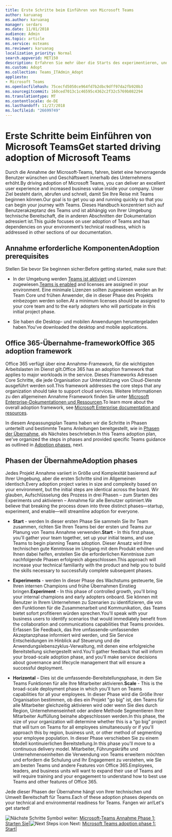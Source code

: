 ```yaml
---
title: Erste Schritte beim Einführen von Microsoft Teams
author: karuanag
ms.author: karuanag
manager: serdars
ms.date: 11/01/2018
audience: Admin
ms.topic: article
ms.service: msteams
ms.reviewer: karuanag
localization_priority: Normal
search.appverid: MET150
description: Erfahren Sie mehr über die Starts des experimentieren, und aktivieren Sie die Phasen der Übernahme der Microsoft-Teams.
ms.custom: Adopt
ms.collection: Teams_ITAdmin_Adopt
appliesto:
- Microsoft Teams
ms.openlocfilehash: 75cecfd5050ce964fd7b2dbc9dff97da2fb920b3
ms.sourcegitcommit: 160ced7013c1c46595c4362c2f32c5769b082294
ms.translationtype: MT
ms.contentlocale: de-DE
ms.lasthandoff: 11/27/2018
ms.locfileid: "26699749"
---
```

# <a name="get-started-driving-adoption-of-microsoft-teams"></a><span data-ttu-id="4c291-103">Erste Schritte beim Einführen von Microsoft Teams</span><span class="sxs-lookup"><span data-stu-id="4c291-103">Get started driving adoption of Microsoft Teams</span></span>

<span data-ttu-id="4c291-104">Durch die Annahme der Microsoft-Teams, fahren, bietet eine hervorragende Benutzer wünschen und Geschäftswert innerhalb des Unternehmens erhöht.</span><span class="sxs-lookup"><span data-stu-id="4c291-104">By driving adoption of Microsoft Teams, you can deliver an excellent user experience and increased business value inside your company.</span></span> <span data-ttu-id="4c291-105">Unser Ziel besteht darin, abrufen und schnell, damit Sie Ihre Reise mit Teams beginnen können.</span><span class="sxs-lookup"><span data-stu-id="4c291-105">Our goal is to get you up and running quickly so that you can begin your journey with Teams.</span></span> <span data-ttu-id="4c291-106">Dieses Handbuch konzentriert sich auf Benutzerakzeptanz des Teams und ist abhängig von Ihrer Umgebung technische Bereitschaft, die in anderen Abschnitten der Dokumentation adressiert ist.</span><span class="sxs-lookup"><span data-stu-id="4c291-106">This guide focuses on user adoption of Teams and has dependencies on your environment’s technical readiness, which is addressed in other sections of our documentation.</span></span>

## <a name="adoption-prerequisites"></a><span data-ttu-id="4c291-107">Annahme erforderliche Komponenten</span><span class="sxs-lookup"><span data-stu-id="4c291-107">Adoption prerequisites</span></span>

<span data-ttu-id="4c291-108">Stellen Sie bevor Sie beginnen sicher:</span><span class="sxs-lookup"><span data-stu-id="4c291-108">Before getting started, make sure that:</span></span>

- <span data-ttu-id="4c291-109">In der Umgebung werden [Teams ist aktiviert](quick-start-enable-teams.md) und Lizenzen zugewiesen.</span><span class="sxs-lookup"><span data-stu-id="4c291-109">[Teams is enabled](quick-start-enable-teams.md) and licenses are assigned in your environment.</span></span> <span data-ttu-id="4c291-110">Eine minimale Lizenzen sollten zugewiesen werden an Ihr Team Core und frühen Anwender, die in dieser Phase des Projekts einbezogen werden sollen.</span><span class="sxs-lookup"><span data-stu-id="4c291-110">At a minimum licenses should be assigned to your core team and to the early adopters who will participate in this initial project phase.</span></span>

- <span data-ttu-id="4c291-111">Sie haben die Desktop- und mobilen Anwendungen heruntergeladen haben.</span><span class="sxs-lookup"><span data-stu-id="4c291-111">You've downloaded the desktop and mobile applications.</span></span> 

## <a name="office-365-adoption-framework"></a><span data-ttu-id="4c291-112">Office 365-Übernahme-framework</span><span class="sxs-lookup"><span data-stu-id="4c291-112">Office 365 adoption framework</span></span>

<span data-ttu-id="4c291-113">Office 365 verfügt über eine Annahme-Framework, für die wichtigsten Arbeitslasten im Dienst gilt.</span><span class="sxs-lookup"><span data-stu-id="4c291-113">Office 365 has an adoption framework that applies to major workloads in the service.</span></span> <span data-ttu-id="4c291-114">Dieses Frameworks Adressen Core Schritte, die jede Organisation zur Unterstützung von Cloud-Dienste ausgeführt werden soll.</span><span class="sxs-lookup"><span data-stu-id="4c291-114">This framework addresses the core steps that any organization should take to support cloud services.</span></span> <span data-ttu-id="4c291-115">Weitere Informationen zu den allgemeinen Annahme Framework finden Sie unter [Microsoft Enterprise-Dokumentationen und Ressourcen](https://aka.ms/O365AdoptionHub).</span><span class="sxs-lookup"><span data-stu-id="4c291-115">To learn more about the overall adoption framework, see [Microsoft Enterprise documentation and resources](https://aka.ms/O365AdoptionHub).</span></span> 

<span data-ttu-id="4c291-116">In diesem Anpassungsplan Teams haben wir die Schritte in Phasen unterteilt und bestimmte Teams Anleitungen bereitgestellt, wie in [Phasen der Übernahme](#adoption-phases), als Nächstes beschrieben.</span><span class="sxs-lookup"><span data-stu-id="4c291-116">In this Teams adoption plan, we've organized the steps in phases and provided specific Teams guidance as outlined in [Adoption phases](#adoption-phases), next.</span></span>

## <a name="adoption-phases"></a><span data-ttu-id="4c291-117">Phasen der Übernahme</span><span class="sxs-lookup"><span data-stu-id="4c291-117">Adoption phases</span></span> 

<span data-ttu-id="4c291-118">Jedes Projekt Annahme variiert in Größe und Komplexität basierend auf Ihrer Umgebung, aber die ersten Schritte sind im Allgemeinen identisch.</span><span class="sxs-lookup"><span data-stu-id="4c291-118">Every adoption project varies in size and complexity based on your environment, but the initial steps are identical across the board.</span></span> <span data-ttu-id="4c291-119">Wir glauben, Aufschlüsselung des Prozess in drei Phasen – zum Starten des Experiments und aktivieren – Annahme für alle Benutzer optimiert.</span><span class="sxs-lookup"><span data-stu-id="4c291-119">We believe that breaking the process down into three distinct phases—startup, experiment, and enable—will streamline adoption for everyone.</span></span>  

- <span data-ttu-id="4c291-120">**Start** - werden In dieser ersten Phase Sie sammeln Sie Ihr Team zusammen, richten Sie Ihren Teams bei der ersten und Teams zur Planung von Teams Annahme verwenden.</span><span class="sxs-lookup"><span data-stu-id="4c291-120">**Start** - In this first phase, you'll gather your team together, set up your initial teams, and use Teams to begin planning Teams adoption.</span></span> <span data-ttu-id="4c291-121">Dieser Ansatz wird Ihre technischen gute Kenntnisse im Umgang mit dem Produkt erhöhen und Ihnen dabei helfen, erstellen Sie die erforderlichen Kenntnisse zum nachfolgende Phasen erfolgreich abgeschlossen.</span><span class="sxs-lookup"><span data-stu-id="4c291-121">This approach will increase your technical familiarity with the product and help you to build the skills necessary to successfully complete subsequent phases.</span></span> 

- <span data-ttu-id="4c291-122">**Experiments** - werden In dieser Phase des Wachstums gesteuerte, Sie Ihren internen Champions und frühe Übernahmen Einstieg bringen.</span><span class="sxs-lookup"><span data-stu-id="4c291-122">**Experiment** - In this phase of controlled growth, you'll bring your internal champions and early adopters onboard.</span></span> <span data-ttu-id="4c291-123">Sie können mit Benutzer in Ihrem Unternehmen zu Szenarien zu identifizieren, die von den Funktionen für die Zusammenarbeit und Kommunikation, das Teams bietet sofort profitieren würden sprechen.</span><span class="sxs-lookup"><span data-stu-id="4c291-123">You'll speak with your business users to identify scenarios that would immediately benefit from the collaboration and communications capabilities that Teams provides.</span></span> <span data-ttu-id="4c291-124">Erfassen Sie Feedback, das Ihre umfassende-umfassenden Akzeptanzphase informiert wird werden, und Sie Service Entscheidungen im Hinblick auf Steuerung und die Anwendungslebenszyklus-Verwaltung, mit denen eine erfolgreiche Bereitstellung sichergestellt wird.</span><span class="sxs-lookup"><span data-stu-id="4c291-124">You'll gather feedback that will inform your broad-scale adoption phase, and you'll make service decisions about governance and lifecycle management that will ensure a successful deployment.</span></span>

- <span data-ttu-id="4c291-125">**Horizontal** – Dies ist die umfassende-Bereitstellungsphase, in dem Sie Teams Funktionen für alle Ihre Mitarbeiter aktivieren.</span><span class="sxs-lookup"><span data-stu-id="4c291-125">**Scale** - This is the broad-scale deployment phase in which you'll turn on Teams capabilities for all your employees.</span></span> <span data-ttu-id="4c291-126">In dieser Phase wird die Größe Ihrer Organisation bestimmen, ob dies ein Projekt "go big" ist, den Teams für alle Mitarbeiter gleichzeitig aktivieren wird oder wenn Sie dies durch Region, Unternehmenseinheit oder andere Methode Segmentieren Ihrer Mitarbeiter Auffüllung beinahe abgeschlossen werden.</span><span class="sxs-lookup"><span data-stu-id="4c291-126">In this phase, the size of your organization will determine whether this is a “go big” project that will turn on Teams for all employees simultaneously or if you'll approach this by region, business unit, or other method of segmenting your employee population.</span></span> <span data-ttu-id="4c291-127">In dieser Phase verschieben Sie zu einem Modell kontinuierlichen Bereitstellung.</span><span class="sxs-lookup"><span data-stu-id="4c291-127">In this phase you'll move to a continuous delivery model.</span></span> <span data-ttu-id="4c291-128">Mitarbeiter, Führungskräfte und Unternehmenseinheiten die Verwendung von Teams erweitern möchten und erfordern die Schulung und Ihr Engagement zu verstehen, wie Sie am besten Teams und andere Features von Office 365.</span><span class="sxs-lookup"><span data-stu-id="4c291-128">Employees, leaders, and business units will want to expand their use of Teams and will require training and your engagement to understand how to best use Teams and other features of Office 365.</span></span>   

<span data-ttu-id="4c291-129">Jede dieser Phasen der Übernahme hängt von Ihrer technischen und Umwelt Bereitschaft für Teams.</span><span class="sxs-lookup"><span data-stu-id="4c291-129">Each of these adoption phases depends on your technical and environmental readiness for Teams.</span></span> <span data-ttu-id="4c291-130">Fangen wir an!</span><span class="sxs-lookup"><span data-stu-id="4c291-130">Let's get started!</span></span>


<span data-ttu-id="4c291-131">![Nächste Schritte Symbol](media/teams-adoption-next-icon.png) weiter: [Microsoft-Teams Annahme Phase 1: Starten Sie](teams-adoption-phase1.md)|</span><span class="sxs-lookup"><span data-stu-id="4c291-131">![Next Steps icon](media/teams-adoption-next-icon.png) Next:        [Microsoft Teams adoption phase 1: Start](teams-adoption-phase1.md)|</span></span>
